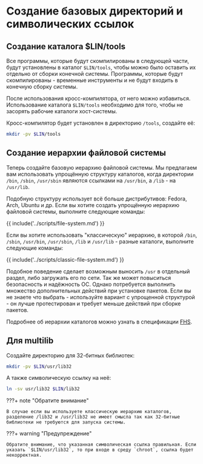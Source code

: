 # Создание базовых директорий и символических ссылок

## Создание каталога $LIN/tools

Все программы, которые будут скомпилированы в следующей части, будут установлены в каталог `$LIN/tools`, чтобы можно было оставить их отдельно от сборки конечной системы. Программы, которые будут скомпилированы - временные инструменты и не будут входить в конечную сборку системы.

После использования кросс-компилятора, от него можно избавиться. Использование каталога `$LIN/tools` необходимо для того, чтобы не засорять рабочие каталоги хост-системы.

Кросс-компилятор будет установлен в директорию `/tools`, создайте её:

```bash
mkdir -pv $LIN/tools
```

## Создание иерархии файловой системы

Теперь создайте базовую иерархию файловой системы. Мы предлагаем вам использовать упрощённую структуру каталогов, когда директории `/bin`, `/sbin`, `/usr/sbin` являются ссылками на `/usr/bin`, а `/lib` - на `/usr/lib`.

Подобную структуру использует всё больше дистрибутивов: Fedora, Arch, Ubuntu и др. Если вы хотите создать упрощённую иерархию файловой системы, выполните следующие команды:

{{ include('../scripts/file-system.md') }}

Если вы хотите использовать "классическую" иерархию, в которой `/bin`, `/sbin`, `/usr/bin`, `/usr/sbin`, `/lib` и `/usr/lib` - разные каталоги, выполните следующие команды:

{{ include('../scripts/classic-file-system.md') }}

Подобное поведение сделает возможным выносить `/usr` в отдельный раздел, либо загружать его по сети. Так же может повыситься безопасность и надёжность ОС. Однако потребуется выполнить множество дополнительных действий при установке пакетов. Если вы не знаете что выбрать - используйте вариант с упрощенной структурой - он лучше протестирован и требует меньше действий при сборке пакетов.

Подробнее об иерархии каталогов можно узнать в спецификации [FHS](https://refspecs.linuxfoundation.org/fhs.shtml).

## Для multilib

Создайте директорию для 32-битных библиотек:

```bash
mkdir -pv $LIN/usr/lib32
```

А также символическую ссылку на неё:

```bash
ln -sv usr/lib32 $LIN/lib32
```

???+ note "Обратите внимание"

	В случае если вы используете классическую иерархию каталогов, разделение /lib32 и /usr/lib32 не имеет смысла так как 32-битные библиотеки не требуются для запуска системы.

???+ warning "Предупреждение"
	
	Обратите внимание, что указанная символическая ссылка правильная. Если указать `$LIN/usr/lib32`, то при входе в среду `chroot`, ссылка будет некорректная.


